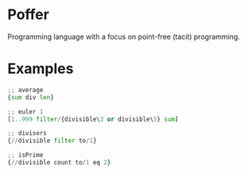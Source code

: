 # Poffer
Programming language with a focus on point-free (tacit) programming.

# Examples
```python
;; average
{sum div len}

;; euler 1
[1..999 filter/{divisible\3 or divisible\5} sum]

;; divisors
{//divisible filter to/1}

;; isPrime
{//divisible count to/1 eq 2}
```
